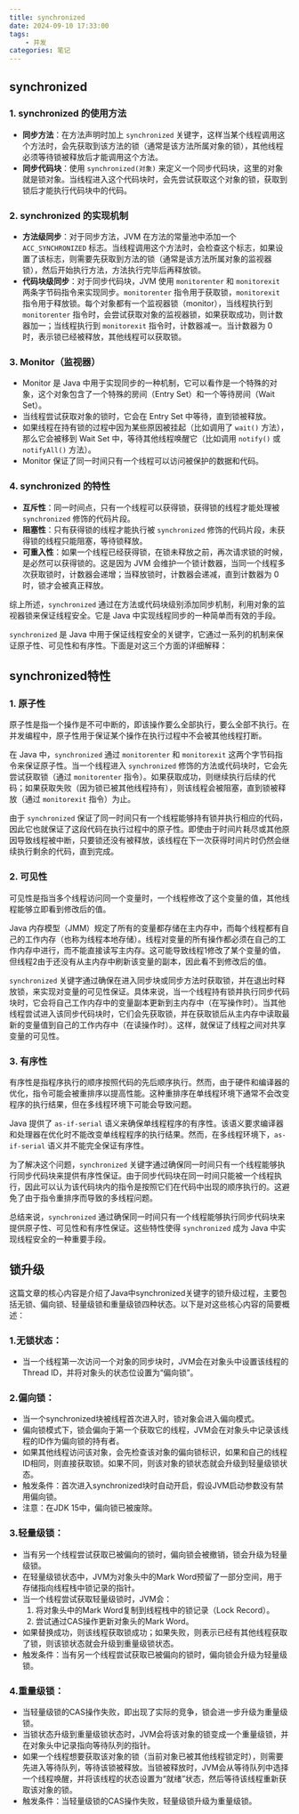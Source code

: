 ```yaml
---
title: synchronized 
date: 2024-09-10 17:33:00
tags:
	- 并发
categories: 笔记
---
```



## synchronized
### 1. synchronized 的使用方法

- **同步方法**：在方法声明时加上 `synchronized` 关键字，这样当某个线程调用这个方法时，会先获取到该方法的锁（通常是该方法所属对象的锁），其他线程必须等待锁被释放后才能调用这个方法。
- **同步代码块**：使用 `synchronized(对象)` 来定义一个同步代码块，这里的对象就是锁对象。当线程进入这个代码块时，会先尝试获取这个对象的锁，获取到锁后才能执行代码块中的代码。

### 2. synchronized 的实现机制

- **方法级同步**：对于同步方法，JVM 在方法的常量池中添加一个 `ACC_SYNCHRONIZED` 标志。当线程调用这个方法时，会检查这个标志，如果设置了该标志，则需要先获取到方法的锁（通常是该方法所属对象的监视器锁），然后开始执行方法，方法执行完毕后再释放锁。
- **代码块级同步**：对于同步代码块，JVM 使用 `monitorenter` 和 `monitorexit` 两条字节码指令来实现同步。`monitorenter` 指令用于获取锁，`monitorexit` 指令用于释放锁。每个对象都有一个监视器锁（monitor），当线程执行到 `monitorenter` 指令时，会尝试获取对象的监视器锁，如果获取成功，则计数器加一；当线程执行到 `monitorexit` 指令时，计数器减一。当计数器为 0 时，表示锁已经被释放，其他线程可以获取锁。

### 3. Monitor（监视器）

- Monitor 是 Java 中用于实现同步的一种机制，它可以看作是一个特殊的对象，这个对象包含了一个特殊的房间（Entry Set）和一个等待房间（Wait Set）。
- 当线程尝试获取对象的锁时，它会在 Entry Set 中等待，直到锁被释放。
- 如果线程在持有锁的过程中因为某些原因被挂起（比如调用了 `wait()` 方法），那么它会被移到 Wait Set 中，等待其他线程唤醒它（比如调用 `notify()` 或 `notifyAll()` 方法）。
- Monitor 保证了同一时间只有一个线程可以访问被保护的数据和代码。

### 4. synchronized 的特性

- **互斥性**：同一时间点，只有一个线程可以获得锁，获得锁的线程才能处理被 `synchronized` 修饰的代码片段。
- **阻塞性**：只有获得锁的线程才能执行被 `synchronized` 修饰的代码片段，未获得锁的线程只能阻塞，等待锁释放。
- **可重入性**：如果一个线程已经获得锁，在锁未释放之前，再次请求锁的时候，是必然可以获得锁的。这是因为 JVM 会维护一个锁计数器，当同一个线程多次获取锁时，计数器会递增；当释放锁时，计数器会递减，直到计数器为 0 时，锁才会被真正释放。

综上所述，`synchronized` 通过在方法或代码块级别添加同步机制，利用对象的监视器锁来保证线程安全。它是 Java 中实现线程同步的一种简单而有效的手段。


`synchronized` 是 Java 中用于保证线程安全的关键字，它通过一系列的机制来保证原子性、可见性和有序性。下面是对这三个方面的详细解释：

## synchronized特性

### 1. 原子性

原子性是指一个操作是不可中断的，即该操作要么全部执行，要么全部不执行。在并发编程中，原子性用于保证某个操作在执行过程中不会被其他线程打断。

在 Java 中，`synchronized` 通过 `monitorenter` 和 `monitorexit` 这两个字节码指令来保证原子性。当一个线程进入 `synchronized` 修饰的方法或代码块时，它会先尝试获取锁（通过 `monitorenter` 指令）。如果获取成功，则继续执行后续的代码；如果获取失败（因为锁已被其他线程持有），则该线程会被阻塞，直到锁被释放（通过 `monitorexit` 指令）为止。

由于 `synchronized` 保证了同一时间只有一个线程能够持有锁并执行相应的代码，因此它也就保证了这段代码在执行过程中的原子性。即使由于时间片耗尽或其他原因导致线程被中断，只要锁还没有被释放，该线程在下一次获得时间片时仍然会继续执行剩余的代码，直到完成。

### 2. 可见性

可见性是指当多个线程访问同一个变量时，一个线程修改了这个变量的值，其他线程能够立即看到修改后的值。

Java 内存模型（JMM）规定了所有的变量都存储在主内存中，而每个线程都有自己的工作内存（也称为线程本地存储）。线程对变量的所有操作都必须在自己的工作内存中进行，而不能直接读写主内存。这可能导致线程1修改了某个变量的值，但线程2由于还没有从主内存中刷新该变量的副本，因此看不到修改后的值。

`synchronized` 关键字通过确保在进入同步块或同步方法时获取锁，并在退出时释放锁，来实现对变量的可见性保证。具体来说，当一个线程持有锁并执行同步代码块时，它会将自己工作内存中的变量副本更新到主内存中（在写操作时）。当其他线程尝试进入该同步代码块时，它们会先获取锁，并在获取锁后从主内存中读取最新的变量值到自己的工作内存中（在读操作时）。这样，就保证了线程之间对共享变量的可见性。

### 3. 有序性

有序性是指程序执行的顺序按照代码的先后顺序执行。然而，由于硬件和编译器的优化，指令可能会被重排序以提高性能。这种重排序在单线程环境下通常不会改变程序的执行结果，但在多线程环境下可能会导致问题。

Java 提供了 `as-if-serial` 语义来确保单线程程序的有序性。该语义要求编译器和处理器在优化时不能改变单线程程序的执行结果。然而，在多线程环境下，`as-if-serial` 语义并不能完全保证有序性。

为了解决这个问题，`synchronized` 关键字通过确保同一时间只有一个线程能够执行同步代码块来提供有序性保证。由于同步代码块在同一时间只能被一个线程执行，因此可以认为该代码块内的指令是按照它们在代码中出现的顺序执行的。这避免了由于指令重排序而导致的多线程问题。

总结来说，`synchronized` 通过确保同一时间只有一个线程能够执行同步代码块来提供原子性、可见性和有序性保证。这些特性使得 `synchronized` 成为 Java 中实现线程安全的一种重要手段。

## 锁升级

这篇文章的核心内容是介绍了Java中synchronized关键字的锁升级过程，主要包括无锁、偏向锁、轻量级锁和重量级锁四种状态。以下是对这些核心内容的简要概述：

### 1.无锁状态：
   - 当一个线程第一次访问一个对象的同步块时，JVM会在对象头中设置该线程的Thread ID，并将对象头的状态位设置为“偏向锁”。

### 2.偏向锁：
   - 当一个synchronized块被线程首次进入时，锁对象会进入偏向模式。
   - 偏向锁模式下，锁会偏向于第一个获取它的线程，JVM会在对象头中记录该线程的ID作为偏向锁的持有者。
   - 如果其他线程访问该对象，会先检查该对象的偏向锁标识，如果和自己的线程ID相同，则直接获取锁。如果不同，则该对象的锁状态就会升级到轻量级锁状态。
   - 触发条件：首次进入synchronized块时自动开启，假设JVM启动参数没有禁用偏向锁。
   - 注意：在JDK 15中，偏向锁已被废除。

### 3.轻量级锁：
   - 当有另一个线程尝试获取已被偏向的锁时，偏向锁会被撤销，锁会升级为轻量级锁。
   - 在轻量级锁状态中，JVM为对象头中的Mark Word预留了一部分空间，用于存储指向线程栈中锁记录的指针。
   - 当一个线程尝试获取轻量级锁时，JVM会：
     1. 将对象头中的Mark Word复制到线程栈中的锁记录（Lock Record）。
     2. 尝试通过CAS操作更新对象头的Mark Word。
   - 如果替换成功，则该线程获取锁成功；如果失败，则表示已经有其他线程获取了锁，则该锁状态就会升级到重量级锁状态。
   - 触发条件：当有另一个线程尝试获取已被偏向的锁时，偏向锁会升级为轻量级锁。

### 4.重量级锁：
   - 当轻量级锁的CAS操作失败，即出现了实际的竞争，锁会进一步升级为重量级锁。
   - 当锁状态升级到重量级锁状态时，JVM会将该对象的锁变成一个重量级锁，并在对象头中记录指向等待队列的指针。
   - 如果一个线程想要获取该对象的锁（当前对象已被其他线程锁定时），则需要先进入等待队列，等待该锁被释放。当锁被释放时，JVM会从等待队列中选择一个线程唤醒，并将该线程的状态设置为“就绪”状态，然后等待该线程重新获取该对象的锁。
   - 触发条件：当轻量级锁的CAS操作失败，轻量级锁升级为重量级锁。
